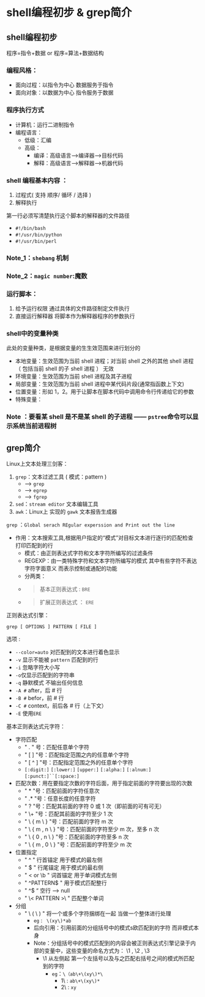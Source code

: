 # shell编程初步 & grep简介

## shell编程初步

程序=指令+数据  or  程序=算法+数据结构

### 编程风格：

- 面向过程：以指令为中心  数据服务于指令
- 面向对象：以数据为中心  指令服务于数据

### 程序执行方式
- 计算机：运行二进制指令
- 编程语言：
  + 低级：汇编
  + 高级：
    + 编译：高级语言-->编译器-->目标代码
    + 解释：高级语言-->解释器-->机器代码

### shell 编程基本内容 ：

1. 过程式( 支持 顺序/ 循环 / 选择 )
2. 解释执行

第一行必须写清楚执行这个脚本的解释器的文件路径

- `#!/bin/bash`
- `#!/usr/bin/python`
- `#!/usr/bin/perl`
  
### Note_1：`shebang` 机制

### Note_2：`magic number`:魔数

### 运行脚本：
1. 给予运行权限 通过具体的文件路径制定文件执行
2. 直接运行解释器  将脚本作为解释器程序的参数执行

### shell中的变量种类
此处的变量种类，是根据变量的生生效范围来进行划分的
- 本地变量：生效范围为当前 shell 进程；对当前 shell 之外的其他 shell 进程 （ 包括当前 shell 的子 shell 进程 ） 无效
- 环境变量：生效范围为当前 shell 进程及其子进程
- 局部变量：生效范围为当前 shell 进程中某代码片段(通常指函数上下文)
- 位置变量：形如 $1，$2。用于让脚本在脚本代码中调用命令行传递给它的参数
- 特殊变量：
### Note ：要看某 shell 是不是某 shell 的子进程 —— `pstree`命令可以显示系统当前进程树

## grep简介

Linux上文本处理三剑客：

1. `grep`：文本过滤工具 ( 模式：pattern )
    - --> `grep`  
    - --> `egrep`
    - --> `fgrep`
2. `sed`：`stream editor` 文本编辑工具
3. `awk`：Linux上 实现的 `gawk` 文本报告生成器

`grep` ：`Global serach REgular experssion and Print out the line`

- 作用：文本搜索工具,根据用户指定的“模式”对目标文本进行逐行的匹配检查  打印匹配到的行
  + 模式：由正则表达式字符和文本字符所编写的过滤条件
  + REGEXP：由一类特殊字符和文本字符所编写的模式  其中有些字符不表达字符字面意义 而表示控制或通配的功能
  + 分两类：
  + > 基本正则表达式 : `BRE`
  + > 扩展正则表达式 ： `ERE`
  
正则表达式引擎：
  
`grep [ OPTIONS ] PATTERN [ FILE ]`

选项 :

- `--color=auto` 对匹配到的文本进行着色显示
- `-v` 显示不能被 `pattern` 匹配到的行
- `-i` 忽略字符大小写
- `-o`仅显示匹配到的字符串
- `-q` 静默模式 不输出任何信息
- `-A #` after，后 # 行
- `-B #` befor，前 # 行
- `-C #` context，前后各 # 行（上下文）
- `-E` 使用`ERE`

基本正则表达式元字符：

- 字符匹配
  +  " . " 号：匹配任意单个字符
  +  " [ ] "号：匹配指定范围之内的任意单个字符
  +  " [ ^ ] "号：匹配指定范围之外的任意单个字符
  +  `[:digit:]` `[:lower:]` `[upper:]` `[:alpha:]` `[:alnum:]` `[:punct:]``[:space:]`
- 匹配次数：用在要指定次数的字符后面，用于指定前面的字符要出现的次数
  +  " * "号：匹配前面的字符任意次
  +  " .* "号：任意长度的任意字符
  +  " \? "号：匹配其前面的字符 0 或 1 次（即前面的可有可无）
  +  " \\+ "号：匹配其前面的字符至少 1 次
  +  " \\ { m \\ } "号：匹配前面的字符 m 次
  +  " \\ { m , n \\ } "号：匹配前面的字符至少 m 次，至多 n 次
  +  " \\ { 0 , n \\ } "号：匹配前面的字符至多 n 次
  +  " \\ { m , 0 \\ } "号：匹配前面的字符至少 m 次
- 位置指定
  + " ^ " 行首锚定     用于模式的最左侧
  + " $ " 行尾锚定     用于模式的最右侧
  + " \< or \b " 词首锚定    用于单词模式左侧
  + " ^PATTERN$ "     用于模式匹配整行
  + " ^$ “     空行 --> null
  + " \\< PATTERN >\ "   匹配整个单词
- 分组
  + " \\ ( \\ ) " 将一个或多个字符捆绑在一起  当做一个整体进行处理
    + `eg` :  ` \(xy\)*ab`
    + 后向引用：引用前面的分组括号中的模式s欧匹配到的字符 而非模式本身
    + Note：分组括号中的模式匹配到的内容会被正则表达式引擎记录于内部的变量中，这些变量的命名方式为： \1 , \2 , \3
      + \1 从左侧起 第一个左括号以及与之匹配右括号之间的模式所匹配到的字符
        + `eg`：`\（ab\+\(xy\)*\`
          + 1\ : `ab\+\(xy\)*`
          + 2\ : `xy`
